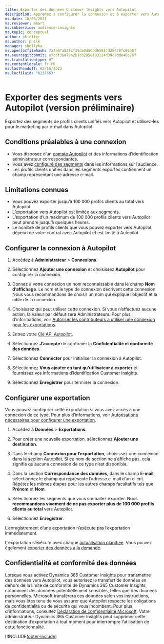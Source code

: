 ```yaml
---
title: Exporter des données Customer Insights vers Autopilot
description: Apprenez à configurer la connexion et à exporter vers Autopilot.
ms.date: 10/08/2021
ms.reviewer: mhart
ms.subservice: audience-insights
ms.topic: conceptual
author: pkieffer
ms.author: philk
manager: shellyha
ms.openlocfilehash: 7a7a67a52fcf39da8d50bd95817d25470fc90b6f
ms.sourcegitcommit: e7cdf36a78a2b1dd2850183224d39c8dde46b26f
ms.translationtype: HT
ms.contentlocale: fr-FR
ms.lasthandoff: 02/16/2022
ms.locfileid: "8227663"
---
```

# <a name="export-segments-to-autopilot-preview"></a>Exporter des segments vers Autopilot (version préliminaire)

Exportez des segments de profils clients unifiés vers Autopilot et utilisez-les pour le marketing par e-mail dans Autopilot. 

## <a name="prerequisites-for-a-connection"></a>Conditions préalables à une connexion

-   Vous disposez d’un [compte Autopilot](https://www.autopilothq.com/) et des informations d’identification administrateur correspondantes.
-   Vous avez [configuré des segments](segments.md) dans les informations sur l’audience.
-   Les profils clients unifiés dans les segments exportés contiennent un champ représentant une adresse e-mail.

## <a name="known-limitations"></a>Limitations connues

- Vous pouvez exporter jusqu’à 100 000 profils clients au total vers Autopilot.
- L’exportation vers Autopilot est limitée aux segments.
- L’exportation d’un maximum de 100 000 profils clients vers Autopilot peut prendre jusqu’à quelques heures. 
- Le nombre de profils clients que vous pouvez exporter vers Autopilot dépend de votre contrat avec Autopilot et est limité à Autopilot.

## <a name="set-up-connection-to-autopilot"></a>Configurer la connexion à Autopilot

1. Accédez à **Administrateur** > **Connexions**.

1. Sélectionnez **Ajouter une connexion** et choisissez **Autopilot** pour configurer la connexion.

1. Donnez à votre connexion un nom reconnaissable dans le champ **Nom d’affichage**. Le nom et le type de connexion décrivent cette connexion. Nous vous recommandons de choisir un nom qui explique l’objectif et la cible de la connexion.

1. Choisissez qui peut utiliser cette connexion. Si vous n’effectuez aucune action, la valeur par défaut sera Administrateurs. Pour plus d’informations, voir [Autoriser les contributeurs à utiliser une connexion pour les exportations](connections.md#allow-contributors-to-use-a-connection-for-exports).

1. Entrez votre [Clé API Autopilot](https://autopilot.docs.apiary.io/#).

1. Sélectionnez **J’accepte** de confirmer la **Confidentialité et conformité des données**.

1. Sélectionnez **Connecter** pour initialiser la connexion à Autopilot.

1. Sélectionnez **Vous ajouter en tant qu’utilisateur à exporter** et fournissez vos informations d’identification Customer Insights.

1. Sélectionnez **Enregistrer** pour terminer la connexion.

## <a name="configure-an-export"></a>Configurer une exportation

Vous pouvez configurer cette exportation si vous avez accès à une connexion de ce type. Pour plus d’informations, voir [Autorisations nécessaires pour configurer une exportation](export-destinations.md#set-up-a-new-export).

1. Accédez à **Données** > **Exportations**.

1. Pour créer une nouvelle exportation, sélectionnez **Ajouter une destination**.

1. Dans le champ **Connexion pour l’exportation**, choisissez une connexion dans la section Autopilot. Si ce nom de section ne s’affiche pas, cela signifie qu’aucune connexion de ce type n’est disponible.

1. Dans la section **Correspondance des données**, dans le champ **E-mail**, sélectionnez le champ qui représente l’adresse e-mail d’un client. Répétez les mêmes étapes pour les autres champs facultatifs tels que **Prénom** et **Nom**.

1. Sélectionnez les segments que vous souhaitez exporter. Nous **recommandons vivement de ne pas exporter plus de 100 000 profils clients au total** vers Autopilot. 

1. Sélectionnez **Enregistrer**.

L’enregistrement d’une exportation n’exécute pas l’exportation immédiatement.

L’exportation s’exécute avec chaque [actualisation planifiée](system.md#schedule-tab). Vous pouvez également [exporter des données à la demande](export-destinations.md#run-exports-on-demand). 

## <a name="data-privacy-and-compliance"></a>Confidentialité et conformité des données

Lorsque vous activez Dynamics 365 Customer Insights pour transmettre des données vers Autopilot, vous autorisez le transfert de données en dehors de la limite de conformité de Dynamics 365 Customer Insights, notamment des données potentiellement sensibles, telles que des données personnelles. Microsoft transférera ces données selon vos instructions, mais vous êtes tenu de vous assurer que Autopilot respecte les obligations de confidentialité ou de sécurité qui vous incombent. Pour plus d’informations, consultez [Déclaration de confidentialité Microsoft](https://go.microsoft.com/fwlink/?linkid=396732).
Votre administrateur Dynamics 365 Customer Insights peut supprimer cette destination d’exportation à tout moment pour interrompre l’utilisation de cette fonctionnalité.


[!INCLUDE[footer-include](../includes/footer-banner.md)]
